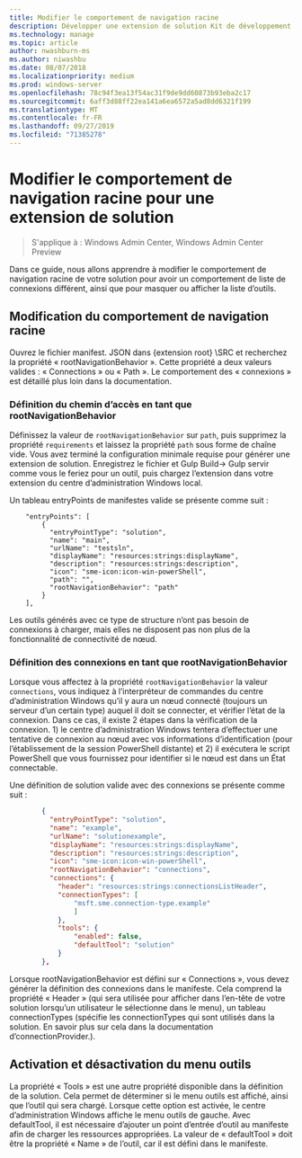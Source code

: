 ```yaml
---
title: Modifier le comportement de navigation racine
description: Développer une extension de solution Kit de développement logiciel (SDK) du centre d’administration Windows (projet Honolulu)-modifier le comportement de navigation racine
ms.technology: manage
ms.topic: article
author: nwashburn-ms
ms.author: niwashbu
ms.date: 08/07/2018
ms.localizationpriority: medium
ms.prod: windows-server
ms.openlocfilehash: 78c94f3ea13f54ac31f9de9dd60873b93eba2c17
ms.sourcegitcommit: 6aff3d88ff22ea141a6ea6572a5ad8dd6321f199
ms.translationtype: MT
ms.contentlocale: fr-FR
ms.lasthandoff: 09/27/2019
ms.locfileid: "71385278"
---
```

# <a name="modify-root-navigation-behavior-for-a-solution-extension"></a>Modifier le comportement de navigation racine pour une extension de solution

>S'applique à : Windows Admin Center, Windows Admin Center Preview

Dans ce guide, nous allons apprendre à modifier le comportement de navigation racine de votre solution pour avoir un comportement de liste de connexions différent, ainsi que pour masquer ou afficher la liste d’outils.

## <a name="modifying-root-navigation-behavior"></a>Modification du comportement de navigation racine

Ouvrez le fichier manifest. JSON dans {extension root} \SRC et recherchez la propriété « rootNavigationBehavior ». Cette propriété a deux valeurs valides : « Connections » ou « Path ». Le comportement des « connexions » est détaillé plus loin dans la documentation.

### <a name="setting-path-as-a-rootnavigationbehavior"></a>Définition du chemin d’accès en tant que rootNavigationBehavior

Définissez la valeur de ```rootNavigationBehavior``` sur ```path```, puis supprimez la propriété ```requirements``` et laissez la propriété ```path``` sous forme de chaîne vide. Vous avez terminé la configuration minimale requise pour générer une extension de solution. Enregistrez le fichier et Gulp Build-> Gulp servir comme vous le feriez pour un outil, puis chargez l’extension dans votre extension du centre d’administration Windows local.

Un tableau entryPoints de manifestes valide se présente comme suit :
```
    "entryPoints": [
        {
          "entryPointType": "solution",
          "name": "main",
          "urlName": "testsln",
          "displayName": "resources:strings:displayName",
          "description": "resources:strings:description",
          "icon": "sme-icon:icon-win-powerShell",
          "path": "",
          "rootNavigationBehavior": "path"
        }
    ],
```

Les outils générés avec ce type de structure n’ont pas besoin de connexions à charger, mais elles ne disposent pas non plus de la fonctionnalité de connectivité de nœud.

### <a name="setting-connections-as-a-rootnavigationbehavior"></a>Définition des connexions en tant que rootNavigationBehavior

Lorsque vous affectez à la propriété ```rootNavigationBehavior``` la valeur ```connections```, vous indiquez à l’interpréteur de commandes du centre d’administration Windows qu’il y aura un nœud connecté (toujours un serveur d’un certain type) auquel il doit se connecter, et vérifier l’état de la connexion. Dans ce cas, il existe 2 étapes dans la vérification de la connexion. 1) le centre d’administration Windows tentera d’effectuer une tentative de connexion au nœud avec vos informations d’identification (pour l’établissement de la session PowerShell distante) et 2) il exécutera le script PowerShell que vous fournissez pour identifier si le nœud est dans un État connectable.

Une définition de solution valide avec des connexions se présente comme suit :

``` json
        {
          "entryPointType": "solution",
          "name": "example",
          "urlName": "solutionexample",
          "displayName": "resources:strings:displayName",
          "description": "resources:strings:description",
          "icon": "sme-icon:icon-win-powerShell",
          "rootNavigationBehavior": "connections",
          "connections": {
            "header": "resources:strings:connectionsListHeader",
            "connectionTypes": [
                "msft.sme.connection-type.example"
                ]
            },
            "tools": {
                "enabled": false,
                "defaultTool": "solution"
            }
        },
```

Lorsque rootNavigationBehavior est défini sur « Connections », vous devez générer la définition des connexions dans le manifeste. Cela comprend la propriété « Header » (qui sera utilisée pour afficher dans l’en-tête de votre solution lorsqu’un utilisateur le sélectionne dans le menu), un tableau connectionTypes (spécifie les connectionTypes qui sont utilisés dans la solution. En savoir plus sur cela dans la documentation d’connectionProvider.).

## <a name="enabling-and-disabling-the-tools-menu"></a>Activation et désactivation du menu outils ##

La propriété « Tools » est une autre propriété disponible dans la définition de la solution. Cela permet de déterminer si le menu outils est affiché, ainsi que l’outil qui sera chargé. Lorsque cette option est activée, le centre d’administration Windows affiche le menu outils de gauche. Avec defaultTool, il est nécessaire d’ajouter un point d’entrée d’outil au manifeste afin de charger les ressources appropriées. La valeur de « defaultTool » doit être la propriété « Name » de l’outil, car il est défini dans le manifeste.
